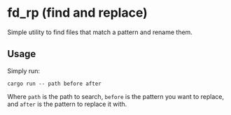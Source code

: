 # fd_rp (find and replace)
Simple utility to find files that match a pattern and rename them.

## Usage
Simply run:

```
cargo run -- path before after
```

Where `path` is the path to search, `before` is the pattern you want to replace, and `after` is the pattern to replace it with.
